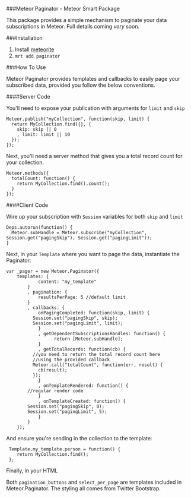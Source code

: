 ###Meteor Paginator - Meteor Smart Package

This package provides a simple mechanism to paginate your data subscriptions in Meteor. Full details coming *very* soon.

###Installation

1. Install [meteorite](https://github.com/oortcloud/meteorite)
2. `mrt add paginator`

###How To Use

Meteor Paginator provides templates and callbacks to easily page your subscribed data, provided you follow the below conventions.

####Server Code

You'll need to expose your publication with arguments for `limit` and `skip`

    Meteor.publish("myCollection", function(skip, limit) {
      return MyCollection.find({}, {
        skip: skip || 0
        , limit: limit || 10
      });
    });
  
Next, you'll need a server method that gives you a total record count for your collection.

    Meteor.methods({
      totalCount: function() {
        return MyCollection.find().count();
      }
    });
  
####Client Code

Wire up your subscription with `Session` variables for both `skip` and `limit`
 
    Deps.autorun(function() {
      Meteor.subHandle = Meteor.subscribe("myCollection", Session.get("pagingSkip"), Session.get("pagingLimit"));
    }
  
Next, in your `Template` where you want to page the data, instantiate the Paginator:

    var _pager = new Meteor.Paginator({
      	templates: {
    			content: "my_template"
    		}
    		, pagination: {
    	    	resultsPerPage: 5 //default limit
    		}
    		, callbacks: {
    			onPagingCompleted: function(skip, limit) {
              Session.set("pagingSkip", skip);
              Session.set("pagingLimit", limit);
    			}
    			, getDependentSubscriptionsHandles: function() {
    				  return [Meteor.subHandle];
    			}
    			, getTotalRecords: function(cb) {
              //you need to return the total record count here
              //using the provided callback
              Meteor.call("totalCount", function(err, result) {
                cb(result);
              });
    			}
    			, onTemplateRendered: function() {
            //regular render code
    			}
    			, onTemplateCreated: function() {
            Session.set("pagingSkip", 0);
            Session.set("pagingLimit", 5);
    			}
    		}
    	});
    
And ensure you're sending in the collection to the template:

     Template.my_template.person = function() {
        return MyCollection.find();
     };

Finally, in your HTML

  <template name="my_template">
  
     <table class="table table-striped table-bordered">
        <tr>
          <th>Name</th>
          <th>Occupation</th>
        </tr>
        <tr>
          {{#each person}}
            <td>{{name}}</td>
            <td>{{occupation}}</td>
          {{/each}}
        </tr>
     </table>
     
     <div class="well well-small">
        {{> pagination_buttons }}
        {{> select_per_page }}
     </div>
     
  </template>
  
Both `pagination_buttons` and `select_per_page` are templates included in Meteor.Paginator. The styling all comes from Twitter Bootstrap.



